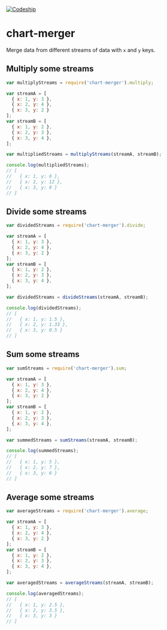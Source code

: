 [![Codeship](https://img.shields.io/codeship/063a09f0-9176-0133-dd26-02f6f3a4e3c7.svg)](https://codeship.com/projects/124625)

# chart-merger

Merge data from different streams of data with `x` and `y` keys.

## Multiply some streams

```javascript
var multiplyStreams = require('chart-merger').multiply;

var streamA = [
  { x: 1, y: 3 },
  { x: 2, y: 4 },
  { x: 3, y: 2 }
];
var streamB = [
  { x: 1, y: 2 },
  { x: 2, y: 3 },
  { x: 3, y: 4 },
];

var multipliedStreams = multiplyStreams(streamA, streamB);

console.log(multipliedStreams);
// [
//   { x: 1, y: 6 },
//   { x: 2, y: 12 },
//   { x: 3, y: 8 }
// ]
```

## Divide some streams

```javascript
var dividedStreams = require('chart-merger').divide;

var streamA = [
  { x: 1, y: 3 },
  { x: 2, y: 4 },
  { x: 3, y: 2 }
];
var streamB = [
  { x: 1, y: 2 },
  { x: 2, y: 3 },
  { x: 3, y: 4 },
];

var dividedStreams = divideStreams(streamA, streamB);

console.log(dividedStreams);
// [
//   { x: 1, y: 1.5 },
//   { x: 2, y: 1.33 },
//   { x: 3, y: 0.5 }
// ]
```

## Sum some streams

```javascript
var sumStreams = require('chart-merger').sum;

var streamA = [
  { x: 1, y: 3 },
  { x: 2, y: 4 },
  { x: 3, y: 2 }
];
var streamB = [
  { x: 1, y: 2 },
  { x: 2, y: 3 },
  { x: 3, y: 4 },
];

var summedStreams = sumStreams(streamA, streamB);

console.log(summedStreams);
// [
//   { x: 1, y: 5 },
//   { x: 2, y: 7 },
//   { x: 3, y: 6 }
// ]
```

## Average some streams

```javascript
var averageStreams = require('chart-merger').average;

var streamA = [
  { x: 1, y: 3 },
  { x: 2, y: 4 },
  { x: 3, y: 2 }
];
var streamB = [
  { x: 1, y: 2 },
  { x: 2, y: 3 },
  { x: 3, y: 4 },
];

var averagedStreams = averageStreams(streamA, streamB);

console.log(averagedStreams);
// [
//   { x: 1, y: 2.5 },
//   { x: 2, y: 3.5 },
//   { x: 3, y: 3 }
// ]
```
